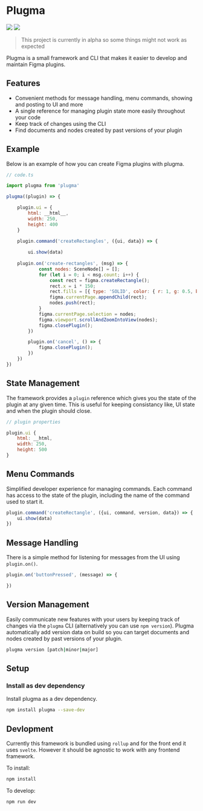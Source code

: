 # Plugma

<p>
    <a href="https://www.npmjs.com/package/plugma"><img src="https://img.shields.io/npm/v/plugma.svg"></a>
    <a href="https://travis-ci.org/limitlessloop/plugma"><img src="https://img.shields.io/travis/limitlessloop/plugma.svg"></a>  
</p>

> This project is currently in alpha so some things might not work as expected

Plugma is a small framework and CLI that makes it easier to develop and maintain Figma plugins.

## Features
- Convenient methods for message handling, menu commands, showing and posting to UI and more
- A single reference for managing plugin state more easily throughout your code
- Keep track of changes using the CLI
- Find documents and nodes created by past versions of your plugin

## Example

Below is an example of how you can create Figma plugins with plugma.

```js
// code.ts

import plugma from 'plugma'

plugma((plugin) => {

    plugin.ui = {
        html: __html__,
        width: 250,
        height: 400
    }

    plugin.command('createRectangles', ({ui, data}) => {
        
        ui.show(data)
        
	plugin.on('create-rectangles', (msg) => {
            const nodes: SceneNode[] = [];
            for (let i = 0; i < msg.count; i++) {
                const rect = figma.createRectangle();
                rect.x = i * 150;
                rect.fills = [{ type: 'SOLID', color: { r: 1, g: 0.5, b: 0 } }];
                figma.currentPage.appendChild(rect);
                nodes.push(rect);
            }
            figma.currentPage.selection = nodes;
            figma.viewport.scrollAndZoomIntoView(nodes);
            figma.closePlugin();
        })

        plugin.on('cancel', () => {
            figma.closePlugin();
        })
    })
})
```

## State Management

The framework provides a `plugin` reference which gives you the state of the plugin at any given time. This is useful for keeping consistancy like, UI state and when the plugin should close.
```js
// plugin properties

plugin.ui {
    html: __html,
    width: 250,
    height: 500
}
```

## Menu Commands

Simplified developer experience for managing commands. Each command has access to the state of the plugin, including the name of the command used to start it.

```js
plugin.command('createRectangle', ({ui, command, version, data}) => {
    ui.show(data)
})
```

## Message Handling

There is a simple method for listening for messages from the UI using `plugin.on()`.

```js
plugin.on('buttonPressed', (message) => {

})
```

## Version Management

Easily communicate new features with your users by keeping track of changes via the `plugma` CLI (alternatively you can use `npm version`). Plugma automatically add version data on build so you can target documents and nodes created by past versions of your plugin.

```bash
plugma version [patch|minor|major]
```

## Setup

### Install as dev dependency

Install plugma as a dev dependency.

```bash
npm install plugma --save-dev
```

<!-- ### Setup manifest.json

To enable auto versioning on publish add the following property to your `manifest.json` file.

```jsonc
{
    // ...
    "build": "/usr/local/bin/node NODE_ENV=manifest plugma version patch"
}
``` -->

<!-- ## Path Preferences

Unfortunately for the time being you'll need to manually specify the locations of your `package.json` and `versions.json` file. This is due to bundling tools not supporting dynamic import paths.

For rollup, you can do the following:

```js
// ...
plugins: [
    nodeResolve(),
    json(),
    replace({
        'process.env.VERSIONS_PATH': JSON.stringify('./package.json'),
        'process.env.PKG_PATH': JSON.stringify('./versions.json')
    })
    // ...
]
``` -->

## Devlopment

Currently this framework is bundled using `rollup` and for the front end it uses `svelte`. However it should be agnostic to work with any frontend framework.

To install:

```bash
npm install
```

To develop:

```bash
npm run dev
```

<!-- ## Configure

```js
// plugma.config.js

export default {
    whatsNewUI: true
}
``` -->
